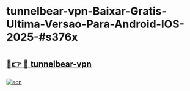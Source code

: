 # tunnelbear-vpn-Baixar-Gratis-Ultima-Versao-Para-Android-IOS-2025-#s376x

# <h2><a href="https://ainizakaria.my?title=tunnelbear-vpn&ref=24M">🔗👉 🔴 tunnelbear-vpn</a></h2>

[![acn](https://github.com/user-attachments/assets/0f9c940e-d8b0-45ae-aac7-cd30a18b3e1c)](https://ainizakaria.my?title=tunnelbear-vpn&ref=24M)

